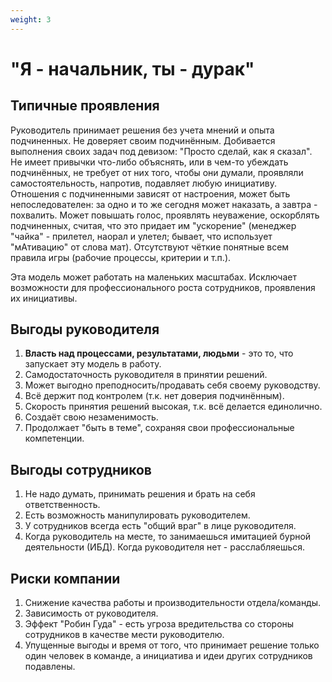 ```yaml
---
weight: 3
---
```

# "Я - начальник, ты - дурак"

## Типичные проявления
Руководитель принимает решения без учета мнений и опыта подчиненных. Не доверяет своим подчинённым. Добивается выполнения своих задач под девизом: "Просто сделай, как я сказал". Не имеет привычки что-либо объяснять, или в чем-то убеждать подчинённых, не требует от них того, чтобы они думали, проявляли самостоятельность, напротив, подавляет любую инициативу. Отношения с подчиненными зависят от настроения, может быть непоследователен: за одно и то же сегодня может наказать, а завтра - похвалить. Может повышать голос, проявлять неуважение, оскорблять подчиненных, считая, что это придает им "ускорение" (менеджер "чайка" - прилетел, наорал и улетел; бывает, что использует "мАтивацию" от слова мат). Отсутствуют чёткие понятные всем правила игры (рабочие процессы, критерии и т.п.).

Эта модель может работать на маленьких масштабах. Исключает возможности для профессионального роста сотрудников, проявления их инициативы.
## Выгоды руководителя
1. **Власть над процессами, результатами, людьми** - это то, что запускает эту модель в работу.
2. Самодостаточность руководителя в принятии решений.
3. Может выгодно преподносить/продавать себя своему руководству.
4. Всё держит под контролем (т.к. нет доверия подчинённым).
5. Скорость принятия решений высокая, т.к. всё делается единолично.
6. Создаёт свою незаменимость.
7. Продолжает "быть в теме", сохраняя свои профессиональные компетенции.

## Выгоды сотрудников
1. Не надо думать, принимать решения и брать на себя ответственность.
2. Есть возможность манипулировать руководителем.
3. У сотрудников всегда есть "общий враг" в лице руководителя.
4. Когда руководитель на месте, то занимаешься имитацией бурной деятельности (ИБД). Когда руководителя нет - расслабляешься.

## Риски компании
1. Снижение качества работы и производительности отдела/команды.
2. Зависимость от руководителя.
3. Эффект "Робин Гуда" - есть угроза вредительства со стороны сотрудников в качестве мести руководителю.
4. Упущенные выгоды и время от того, что принимает решение только один человек в команде, а инициатива и идеи других сотрудников подавлены.
